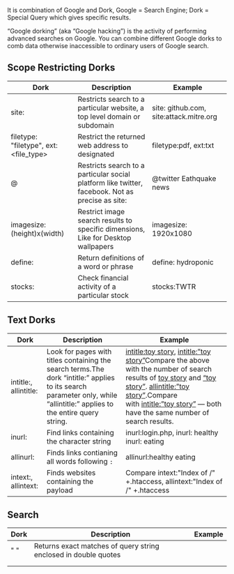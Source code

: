 It is combination of Google and Dork, Google = Search Engine; Dork = Special Query which gives specific results.

“Google dorking” (aka “Google hacking”) is the activity of performing advanced searches on Google. You can combine different Google dorks to comb data otherwise inaccessible to ordinary users of Google search.

## Scope Restricting Dorks
| Dork | Description | Example|
|---| --- | --- |
| site: | Restricts search to a particular website, a top level domain or subdomain | site: github.com, site:attack.mitre.org |
| filetype: "filetype", ext: <file_type>  | Restrict the returned web address to designated | filetype:pdf, ext:txt|
| @| Restricts search to a particular social platform like twitter, facebook. Not as precise as site: | @twitter Eathquake news |
|imagesize:(height)x(width) |Restrict image search results to specific dimensions, Like for Desktop wallpapers | imagesize: 1920x1080|
| define: | Return definitions of a word or phrase | define: hydroponic |
| stocks: | Check financial activity of a particular stock | stocks:TWTR |

## Text Dorks 

| Dork | Description | Example|
|---| --- | --- |
| intitle:, allintitle:| Look for pages with titles containing the search terms.The dork “intitle:” applies to its search parameter only, while “allintitle:” applies to the entire query string.|[intitle:toy story](https://www.google.com/search?q=intitle%3Atoy+story), [intitle:”toy story”](https://www.google.com/search?q=intitle%3A%22toy+story%22)Compare the above with the number of search results of [toy story](https://www.google.com/search?q=toy+story) and [“toy story”](https://www.google.com/search?q=%22toy+story%22). [allintitle:”toy story”](https://www.google.com/search?q=allintitle%3A%22toy+story%22).Compare with [intitle:”toy story”](https://www.google.com/search?q=intitle%3A%22toy+story%22) — both have the same number of search results.|  
| inurl:  | Find links containing the character string | inurl:login.php, inurl: healthy inurl: eating |
| allinurl: | Finds links contianing all words following `:` | allinurl:healthy eating|
|intext:, allintext: | Finds websites containing the payload |Compare intext:"Index of /" +.htaccess, allintext:"Index of /" +.htaccess |

## Search

|Dork | Description | Example|
| ---|---|---- |
| " " | Returns exact matches of query string enclosed in double quotes| |
| | | |
| | | |